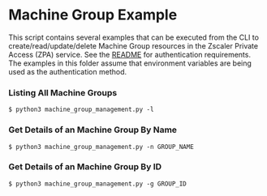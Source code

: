 Machine Group Example
=====================

This script contains several examples that can be executed from the CLI to create/read/update/delete Machine Group resources in the Zscaler Private Access (ZPA) service. See the [README](../README.md) for authentication requirements. The examples in this folder assume that environment variables are being used as the authentication method.

### Listing All Machine Groups

```shell
$ python3 machine_group_management.py -l
```

### Get Details of an Machine Group By Name

```shell
$ python3 machine_group_management.py -n GROUP_NAME
```

### Get Details of an Machine Group By ID

```shell
$ python3 machine_group_management.py -g GROUP_ID
```
